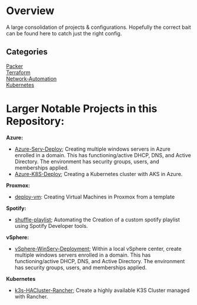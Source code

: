 # Overview
A large consolidation of projects & configurations. Hopefully the correct bait can be found here to catch just the right config.

## Categories
[Packer](https://github.com/Cinderblook/tacklebox/tree/main/Packer) <br>
[Terraform](https://github.com/Cinderblook/tacklebox/tree/main/Terraform) <br>
[Network-Automation](https://github.com/Cinderblook/tacklebox/tree/main/Network-Automation) <br>
[Kubernetes](https://github.com/Cinderblook/tacklebox/tree/main/Kubernetes) <br>

# Larger Notable Projects in this Repository:
**Azure:**
* [Azure-Serv-Deploy](); Creating multiple windows servers in Azure enrolled in a domain. This has functioning/active DHCP, DNS, and Active Directory. The environment has security groups, users, and memberships applied. 
* [Azure-K8S-Deploy](); Creating a Kubernetes cluster with AKS in Azure.

**Proxmox:**
* [deploy-vm](): Creating Virtual Machines in Proxmox from a template

**Spotify:**
* [shuffle-playlist](https://github.com/Cinderblook/tacklebox/tree/main/Terraform/Spotify/shuffle-playlist); Automating the Creation of a custom spotify playlist using Spotify Developer tools.

**vSphere:**
* [vSphere-WinServ-Deployment](); Within a local vSphere center, create multiple windows servers enrolled in a domain. This has functioning/active DHCP, DNS, and Active Directory. The environment has security groups, users, and memberships applied. 

**Kubernetes**
* [k3s-HACluster-Rancher](https://github.com/Cinderblook/tacklebox/tree/main/Kubernetes/k3s-HACluster-Rancher); Create a highly available K3S Cluster managed with Rancher.
 

